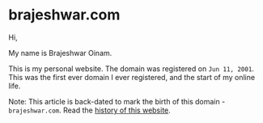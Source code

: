 # brajeshwar.com

Hi,

My name is Brajeshwar Oinam.

This is my personal website. The domain was registered on `Jun 11, 2001`. This was the first ever domain I ever registered, and the start of my online life.

Note: This article is back-dated to mark the birth of this domain - `brajeshwar.com`. Read the [history of this website](/about/brajeshwar.com/).